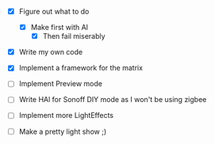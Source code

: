  - [x] Figure out what to do
     - [x] Make first with AI
         - [x] Then fail miserably
 - [x] Write my own code

 - [x] Implement a framework for the matrix
 - [ ] Implement Preview mode
 - [ ] Write HAl for Sonoff DIY mode as I won't be using zigbee
 - [ ] Implement more LightEffects
 - [ ] Make a pretty light show ;)
